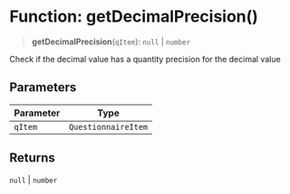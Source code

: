 # Function: getDecimalPrecision()

> **getDecimalPrecision**(`qItem`): `null` \| `number`

Check if the decimal value has a quantity precision for the decimal value

## Parameters

| Parameter | Type |
| ------ | ------ |
| `qItem` | `QuestionnaireItem` |

## Returns

`null` \| `number`
